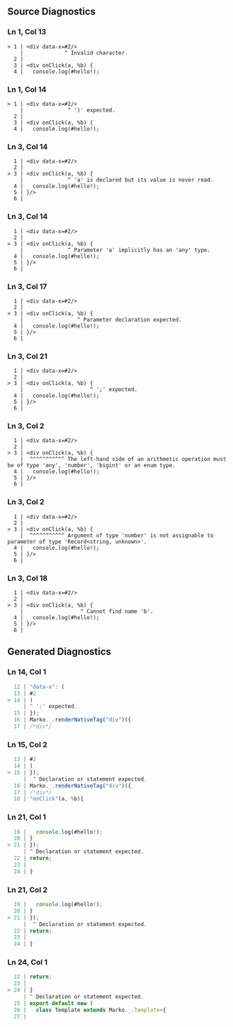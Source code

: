 ## Source Diagnostics
### Ln 1, Col 13
```marko
> 1 | <div data-x=#2/>
    |             ^ Invalid character.
  2 |
  3 | <div onClick(a, %b) {
  4 |   console.log(#hello!);
```

### Ln 1, Col 14
```marko
> 1 | <div data-x=#2/>
    |              ^ ')' expected.
  2 |
  3 | <div onClick(a, %b) {
  4 |   console.log(#hello!);
```

### Ln 3, Col 14
```marko
  1 | <div data-x=#2/>
  2 |
> 3 | <div onClick(a, %b) {
    |              ^ 'a' is declared but its value is never read.
  4 |   console.log(#hello!);
  5 | }/>
  6 |
```

### Ln 3, Col 14
```marko
  1 | <div data-x=#2/>
  2 |
> 3 | <div onClick(a, %b) {
    |              ^ Parameter 'a' implicitly has an 'any' type.
  4 |   console.log(#hello!);
  5 | }/>
  6 |
```

### Ln 3, Col 17
```marko
  1 | <div data-x=#2/>
  2 |
> 3 | <div onClick(a, %b) {
    |                 ^ Parameter declaration expected.
  4 |   console.log(#hello!);
  5 | }/>
  6 |
```

### Ln 3, Col 21
```marko
  1 | <div data-x=#2/>
  2 |
> 3 | <div onClick(a, %b) {
    |                     ^ ';' expected.
  4 |   console.log(#hello!);
  5 | }/>
  6 |
```

### Ln 3, Col 2
```marko
  1 | <div data-x=#2/>
  2 |
> 3 | <div onClick(a, %b) {
    |  ^^^^^^^^^^^ The left-hand side of an arithmetic operation must be of type 'any', 'number', 'bigint' or an enum type.
  4 |   console.log(#hello!);
  5 | }/>
  6 |
```

### Ln 3, Col 2
```marko
  1 | <div data-x=#2/>
  2 |
> 3 | <div onClick(a, %b) {
    |  ^^^^^^^^^^^ Argument of type 'number' is not assignable to parameter of type 'Record<string, unknown>'.
  4 |   console.log(#hello!);
  5 | }/>
  6 |
```

### Ln 3, Col 18
```marko
  1 | <div data-x=#2/>
  2 |
> 3 | <div onClick(a, %b) {
    |                  ^ Cannot find name 'b'.
  4 |   console.log(#hello!);
  5 | }/>
  6 |
```

## Generated Diagnostics
### Ln 14, Col 1
```ts
  12 | "data-x": (
  13 | #2
> 14 | )
     | ^ ':' expected.
  15 | });
  16 | Marko._.renderNativeTag("div")({
  17 | /*div*/
```

### Ln 15, Col 2
```ts
  13 | #2
  14 | )
> 15 | });
     |  ^ Declaration or statement expected.
  16 | Marko._.renderNativeTag("div")({
  17 | /*div*/
  18 | "onClick"(a, %b){
```

### Ln 21, Col 1
```ts
  19 |   console.log(#hello!);
  20 | }
> 21 | });
     | ^ Declaration or statement expected.
  22 | return;
  23 |
  24 | }
```

### Ln 21, Col 2
```ts
  19 |   console.log(#hello!);
  20 | }
> 21 | });
     |  ^ Declaration or statement expected.
  22 | return;
  23 |
  24 | }
```

### Ln 24, Col 1
```ts
  22 | return;
  23 |
> 24 | }
     | ^ Declaration or statement expected.
  25 | export default new (
  26 |   class Template extends Marko._.Template<{
  27 |     
```

